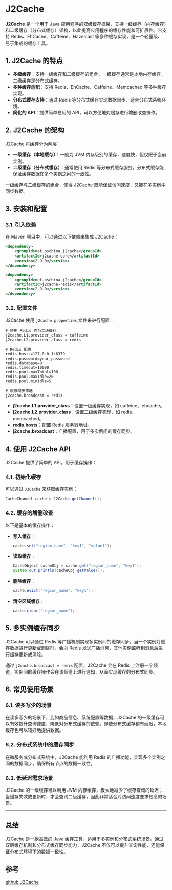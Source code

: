 # J2Cache

**J2Cache** 是一个用于 Java 应用程序的双级缓存框架，支持一级缓存（内存缓存）和二级缓存（分布式缓存）架构，以此提高应用程序的缓存性能和可扩展性。它支持 Redis、EhCache、Caffeine、Hazelcast 等多种缓存实现，是一个轻量级、易于集成的缓存工具。

## 1. J2Cache 的特点

- **多级缓存**：支持一级缓存和二级缓存的组合，一级缓存通常是本地内存缓存，二级缓存是分布式缓存。
- **多种缓存适配**：支持 Redis、EhCache、Caffeine、Memcached 等多种缓存实现。
- **分布式缓存支持**：通过 Redis 等分布式缓存实现数据同步，适合分布式系统环境。
- **简化的 API**：提供简单易用的 API，可以方便地对缓存进行增删改查操作。

## 2. J2Cache 的架构

J2Cache 将缓存分为两层：

- **一级缓存（本地缓存）**：一般为 JVM 内存级别的缓存，速度快，但仅限于当前实例。
- **二级缓存（分布式缓存）**：通常使用 Redis 等分布式缓存服务。分布式缓存能保证缓存数据在多个实例之间的一致性。

一级缓存与二级缓存的组合，使得 J2Cache 既能保证访问速度，又能在多实例中同步数据。

## 3. 安装和配置

### 3.1. 引入依赖

在 Maven 项目中，可以通过以下依赖来集成 J2Cache：

```xml
<dependency>
    <groupId>net.oschina.j2cache</groupId>
    <artifactId>j2cache-core</artifactId>
    <version>2.9.0</version>
</dependency>

<dependency>
    <groupId>net.oschina.j2cache</groupId>
    <artifactId>j2cache-redis</artifactId>
    <version>2.9.0</version>
</dependency>
```

### 3.2. 配置文件

J2Cache 使用 `j2cache.properties` 文件来进行配置：

```properties
# 使用 Redis 作为二级缓存
j2cache.L1.provider_class = caffeine
j2cache.L2.provider_class = redis

# Redis 配置
redis.hosts=127.0.0.1:6379
redis.password=your_password
redis.database=0
redis.timeout=10000
redis.pool.maxTotal=100
redis.pool.maxIdle=20
redis.pool.minIdle=5

# 缓存同步策略
j2cache.broadcast = redis
```

- **j2cache.L1.provider_class**：设置一级缓存实现，如 caffeine、ehcache。
- **j2cache.L2.provider_class**：设置二级缓存实现，如 redis、memcached。
- **redis.hosts**：配置 Redis 服务器地址。
- **j2cache.broadcast**：广播配置，用于多实例间的缓存同步。

## 4. 使用 J2Cache API

J2Cache 提供了简单的 API，用于缓存操作：

### 4.1. 初始化缓存

可以通过 `J2Cache` 来获取缓存实例：

```java
CacheChannel cache = J2Cache.getChannel();
```

### 4.2. 缓存的增删改查

以下是基本的缓存操作：

- **写入缓存**：

    ```java
    cache.set("region_name", "key1", "value1");
    ```

- **读取缓存**：

    ```java
    CacheObject cacheObj = cache.get("region_name", "key1");
    System.out.println(cacheObj.getValue());
    ```

- **删除缓存**：

    ```java
    cache.evict("region_name", "key1");
    ```

- **清空区域缓存**：

    ```java
    cache.clear("region_name");
    ```

## 5. 多实例缓存同步

J2Cache 可以通过 Redis 等广播机制实现多实例间的缓存同步。当一个实例对缓存数据进行更新或删除时，会向 Redis 发送广播消息，其他实例监听到消息后进行缓存更新或清除。

通过 `j2cache.broadcast = redis` 配置，J2Cache 会在 Redis 上注册一个频道，实例间的缓存操作会在该频道上进行通知，从而实现缓存的分布式同步。

## 6. 常见使用场景

### 6.1. 读多写少的场景

在读多写少的场景下，比如商品信息、系统配置等数据，J2Cache 的一级缓存可以有效提升查询速度，降低对分布式缓存的依赖。即使分布式缓存稍有延迟，本地缓存也可以较好地提供数据。

### 6.2. 分布式系统中的缓存同步

在微服务或分布式系统中，J2Cache 能利用 Redis 的广播功能，实现多个实例之间的数据同步，确保所有节点的数据一致性。

### 6.3. 低延迟需求场景

J2Cache 的一级缓存可以利用 JVM 内存缓存，极大地减少了缓存查询的延迟；当缓存失效或更新时，才会查询二级缓存，因此非常适合对访问速度要求较高的场景。

---

## 总结

J2Cache 是一款高效的 Java 缓存工具，适用于多实例和分布式系统场景。通过双层缓存机制和分布式缓存同步能力，J2Cache 不仅可以提升查询性能，还能保证分布式环境下的数据一致性。

## 参考

[github J2Cache](https://github.com/oschina/J2Cache)
